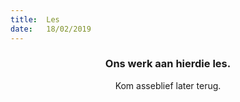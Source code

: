 ```yaml
---
title:  Les
date:   18/02/2019
---
```


### <center>Ons werk aan hierdie les.</center>
<center>Kom asseblief later terug.</center>
